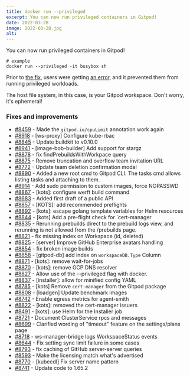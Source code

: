 ```yaml
---
title: docker run --privileged
excerpt: You can now run privileged containers in Gitpod!
date: 2022-03-28
image: 2022-03-28.jpg
alt:
---
```


<script>
  import Contributors from "$lib/components/changelog/contributors.svelte";
</script>

You can now run privileged containers in Gitpod!

```shell
# example
docker run --privileged -it busybox sh
```

Prior to [the fix](https://github.com/gitpod-io/gitpod/pull/8827), users were getting [an error](https://github.com/gitpod-io/gitpod/issues/2459), and it prevented them from running privileged workloads.

The host file system, in this case, is your Gitpod workspace. Don't worry, it's ephemeral!

<p><Contributors usernames="Furisto,utam0k" /></p>

### Fixes and improvements

-   [#8459](https://github.com/gitpod-io/gitpod/pull/8459) - Made the `gitpod.io/cpuLimit` annotation work again <Contributors usernames="Furisto,csweichel,iQQBot,princerachit,sagor999" />
-   [#8918](https://github.com/gitpod-io/gitpod/pull/8918) - [ws-proxy] Configure kube-rbac <Contributors usernames="aledbf,princerachit" />
-   [#8845](https://github.com/gitpod-io/gitpod/pull/8845) - Update buildkit to v0.10.0 <Contributors usernames="MrSimonEmms,aledbf,csweichel,kylos101,princerachit" />
-   [#8941](https://github.com/gitpod-io/gitpod/pull/8941) - [image-bob-builder] Add support for stargz <Contributors usernames="Furisto,aledbf" />
-   [#8878](https://github.com/gitpod-io/gitpod/pull/8878) - fix findPrebuildsWithWorkpace query <Contributors usernames="AlexTugarev,geropl" />
-   [#8875](https://github.com/gitpod-io/gitpod/pull/8875) - Remove truncation and overflow team invitation URL <Contributors usernames="andrew-farries,gtsiolis" />
-   [#8772](https://github.com/gitpod-io/gitpod/pull/8772) - Update team deletion confirmation modal <Contributors usernames="easyCZ,gtsiolis" />
-   [#8890](https://github.com/gitpod-io/gitpod/pull/8890) - Added a new root cmd to Gitpod CLI. The tasks cmd allows listing tasks and attaching to them. <Contributors usernames="andreafalzetti,felladrin" />
-   [#8914](https://github.com/gitpod-io/gitpod/pull/8914) - Add sudo permission to custom images, force NOPASSWD <Contributors usernames="iQQBot,mustard-mh" />
-   [#8867](https://github.com/gitpod-io/gitpod/pull/8867) - [kots]: configure werft build command <Contributors usernames="MrSimonEmms,Pothulapati,corneliusludmann" />
-   [#8683](https://github.com/gitpod-io/gitpod/pull/8683) - Added first draft of a public API <Contributors usernames="AlexTugarev,akosyakov,aledbf,csweichel,easyCZ,geropl,jankeromnes,svenefftinge" />
-   [#8857](https://github.com/gitpod-io/gitpod/pull/8857) - [KOTS]: add recommended preflights <Contributors usernames="MrSimonEmms,Pothulapati,nandajavarma" />
-   [#8892](https://github.com/gitpod-io/gitpod/pull/8892) - [kots]: escape golang template variables for Helm resources <Contributors usernames="MrSimonEmms,Pothulapati" />
-   [#8844](https://github.com/gitpod-io/gitpod/pull/8844) - [kots] Add a pre-flight check for `cert-manager <Contributors usernames="MrSimonEmms,Pothulapati" />
-   [#8835](https://github.com/gitpod-io/gitpod/pull/8835) - Rerunning prebuilds direct to the prebuild logs view, and rerunning is not allowed from the /prebuilds page. <Contributors usernames="gtsiolis,jldec,laushinka" />
-   [#8821](https://github.com/gitpod-io/gitpod/pull/8821) - fix missing index on Workspace (id, deleted) <Contributors usernames="easyCZ,geropl" />
-   [#8825](https://github.com/gitpod-io/gitpod/pull/8825) - [server] Improve GitHub Enterprise avatars handling <Contributors usernames="gtsiolis,jankeromnes,jldec" />
-   [#8854](https://github.com/gitpod-io/gitpod/pull/8854) - fix broken image builds <Contributors usernames="AlexTugarev,geropl" />
-   [#8858](https://github.com/gitpod-io/gitpod/pull/8858) - [gitpod-db] add index on `workspaceDB.Type` Column <Contributors usernames="Pothulapati,geropl" />
-   [#8871](https://github.com/gitpod-io/gitpod/pull/8871) - [kots]: remove wait-for-jobs <Contributors usernames="MrSimonEmms,nandajavarma" />
-   [#8870](https://github.com/gitpod-io/gitpod/pull/8870) - [kots]: remove GCP DNS resolver <Contributors usernames="MrSimonEmms,nandajavarma" />
-   [#8827](https://github.com/gitpod-io/gitpod/pull/8827) - Allow use of the --privileged flag with docker. <Contributors usernames="Furisto,kylos101,utam0k" />
-   [#8837](https://github.com/gitpod-io/gitpod/pull/8837) - [installer]: allow for minified config YAML <Contributors usernames="MrSimonEmms,nandajavarma" />
-   [#8785](https://github.com/gitpod-io/gitpod/pull/8785) - [kots] Remove `cert-manager` from the Gitpod package <Contributors usernames="MrSimonEmms,Pothulapati" />
-   [#8808](https://github.com/gitpod-io/gitpod/pull/8808) - [loadgen] Update benchmark images <Contributors usernames="aledbf,kylos101" />
-   [#8742](https://github.com/gitpod-io/gitpod/pull/8742) - Enable egress metrics for agent-smith <Contributors usernames="Furisto,kylos101,princerachit" />
-   [#8822](https://github.com/gitpod-io/gitpod/pull/8822) - [kots]: removed the cert-manager issuers <Contributors usernames="MrSimonEmms,Pothulapati,corneliusludmann" />
-   [#8491](https://github.com/gitpod-io/gitpod/pull/8491) - [kots]: use Helm for the Installer job <Contributors usernames="MrSimonEmms,Pothulapati,corneliusludmann,csweichel,geropl" />
-   [#8721](https://github.com/gitpod-io/gitpod/pull/8721) - Document ClusterService rpcs and messages <Contributors usernames="easyCZ,geropl" />
-   [#8699](https://github.com/gitpod-io/gitpod/pull/8699) - Clarified wording of "timeout" feature on the settings/plans page <Contributors usernames="gtsiolis,jankeromnes,lucasvaltl" />
-   [#8718](https://github.com/gitpod-io/gitpod/pull/8718) - ws-manager-bridge logs WorkspaceStatus events <Contributors usernames="easyCZ,geropl,jankeromnes" />
-   [#8644](https://github.com/gitpod-io/gitpod/pull/8644) - Fix setting sync limit failure in some cases <Contributors usernames="akosyakov,easyCZ,geropl,jeanp413,mustard-mh" />
-   [#8793](https://github.com/gitpod-io/gitpod/pull/8793) - fix caching of GitHub server-server queries <Contributors usernames="andrew-farries,geropl" />
-   [#8593](https://github.com/gitpod-io/gitpod/pull/8593) - Make the licensing match what's advertised <Contributors usernames="MrSimonEmms,corneliusludmann,geropl" />
-   [#8770](https://github.com/gitpod-io/gitpod/pull/8770) - [kubecdl] Fix server name pattern <Contributors usernames="aledbf,kylos101" />
-   [#8741](https://github.com/gitpod-io/gitpod/pull/8741) - Update code to 1.65.2 <Contributors usernames="iQQBot,mustard-mh" />
